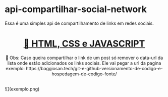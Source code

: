 # api-compartilhar-social-network
Essa é uma simples api de compartilhamento de links em redes sociais.

<h1 align="center">
    <a href="https://baggiosan.tech">🚀 HTML, CSS e JAVASCRIPT</a>
</h1>
<p align="center">🚀 Obs: Caso queira compartilhar o link de um post só remover o data-url da lista onde estão adicionados os links sociais. Ele vai pegar a url da pagina exemplo: https://baggiosan.tech/git-e-github-versionamento-de-codigo-e-hospedagem-de-codigo-fonte/</p>
<br/>
![](exemplo.png)
